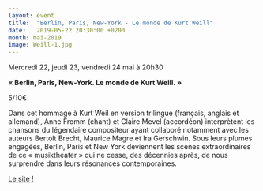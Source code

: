 ```yaml
---
layout: event
title:  "Berlin, Paris, New-York - Le monde de Kurt Weill"
date:   2019-05-22 20:30:00 +0200
month: mai-2019
image: Weill-1.jpg
---
```




Mercredi 22, jeudi 23, vendredi 24 mai à 20h30

**« Berlin, Paris, New-York. Le monde de Kurt Weill. »**

5/10€

Dans cet hommage à Kurt Weil en version trilingue (français, anglais et allemand), Anne Fromm (chant) et Claire Mevel (accordéon) interprètent les chansons du légendaire compositeur ayant collaboré notamment avec les auteurs Bertolt Brecht, Maurice Magre et Ira Gerschwin. Sous leurs plumes engagées, Berlin, Paris et New York deviennent les scènes extraordinaires de ce « musiktheater » qui ne cesse, des décennies après, de nous surprendre dans leurs résonances contemporaines.

[Le site !](http://annefromm.com/)